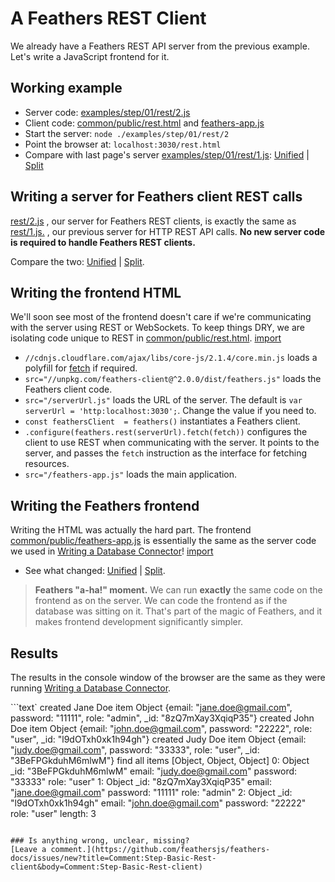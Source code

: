 # A Feathers REST Client

We already have a Feathers REST API server from the previous example.
Let's write a JavaScript frontend for it.

## Working example

- Server code: [examples/step/01/rest/2.js](https://github.com/feathersjs/feathers-docs/blob/master/examples/step/01/rest/2.js)
- Client code:
[common/public/rest.html](https://github.com/feathersjs/feathers-docs/blob/master/examples/step/01/common/public/rest.html)
and
[feathers-app.js](https://github.com/feathersjs/feathers-docs/blob/master/examples/step/01/common/public/feathers-app.js)
- Start the server: `node ./examples/step/01/rest/2`
- Point the browser at: `localhost:3030/rest.html`
- Compare with last page's server
[examples/step/01/rest/1.js](https://github.com/feathersjs/feathers-docs/blob/master/examples/step/01/rest/1.js):
[Unified](http://htmlpreview.github.io/?https://github.com/feathersjs/feathers-docs/blob/master/examples/step/_diff/01-rest-2-line.html)
|
[Split](http://htmlpreview.github.io/?https://github.com/feathersjs/feathers-docs/blob/master/examples/step/_diff/01-rest-2-side.html)

## Writing a server for Feathers client REST calls

[rest/2.js](https://github.com/feathersjs/feathers-docs/blob/master/examples/step/01/rest/2.js)
, our server for Feathers REST clients, is exactly the same as
[rest/1.js.](https://github.com/feathersjs/feathers-docs/blob/master/examples/step/01/rest/1.js)
, our previous server for HTTP REST API calls. 
**No new server code is required to handle Feathers REST clients.**

Compare the two:
[Unified](http://htmlpreview.github.io/?https://github.com/feathersjs/feathers-docs/blob/master/examples/step/_diff/01-rest-2-line.html)
|
[Split](http://htmlpreview.github.io/?https://github.com/feathersjs/feathers-docs/blob/master/examples/step/_diff/01-rest-2-side.html).


## Writing the frontend HTML

We'll soon see most of the frontend doesn't care if we're communicating with the server
using REST or WebSockets.
To keep things DRY, we are isolating code unique to REST in
[common/public/rest.html](https://github.com/feathersjs/feathers-docs/blob/master/examples/step/01/common/public/rest.html).
[import](../../../examples/step/01/common/public/rest.html)

- `//cdnjs.cloudflare.com/ajax/libs/core-js/2.1.4/core.min.js`
loads a polyfill for [fetch](https://davidwalsh.name/fetch) if required.
- `src="//unpkg.com/feathers-client@^2.0.0/dist/feathers.js"` loads the Feathers client code.
- `src="/serverUrl.js"` loads the URL of the server.
The default is `var serverUrl = 'http:localhost:3030';`.
Change the value if you need to.
- `const feathersClient  = feathers()` instantiates a Feathers client.
- `.configure(feathers.rest(serverUrl).fetch(fetch))` configures the client to use REST
when communicating with the server.
It points to the server,
and passes the `fetch` instruction as the interface for fetching resources.
- `src="/feathers-app.js"` loads the main application.

## Writing the Feathers frontend

Writing the HTML was actually the hard part.
The frontend
[common/public/feathers-app.js](https://github.com/feathersjs/feathers-docs/blob/master/examples/step/01/common/public/feathers-app.js)
is essentially the same as the server code we used in
[Writing a Database Connector](./database-connector.md)!
[import](../../../examples/step/01/common/public/feathers-app.js)

- See what changed:
[Unified](http://htmlpreview.github.io/?https://github.com/feathersjs/feathers-docs/blob/master/examples/step/_diff/01-rest-2-client-line.html)
|
[Split](http://htmlpreview.github.io/?https://github.com/feathersjs/feathers-docs/blob/master/examples/step/_diff/01-rest-2-client-side.html).

> **Feathers "a-ha!" moment.**
We can run **exactly** the same code on the frontend as on the server.
We can code the frontend as if the database was sitting on it.
That's part of the magic of Feathers,
and it makes frontend development significantly simpler.

## Results

The results in the console window of the browser are the same as they were
running [Writing a Database Connector](./database-connector.md).

```text`
created Jane Doe item
 Object {email: "jane.doe@gmail.com", password: "11111", role: "admin", _id: "8zQ7mXay3XqiqP35"}
created John Doe item
 Object {email: "john.doe@gmail.com", password: "22222", role: "user", _id: "l9dOTxh0xk1h94gh"}
created Judy Doe item
 Object {email: "judy.doe@gmail.com", password: "33333", role: "user", _id: "3BeFPGkduhM6mlwM"}
find all items
 [Object, Object, Object]
   0: Object
     _id: "3BeFPGkduhM6mlwM"
     email: "judy.doe@gmail.com"
     password: "33333"
     role: "user"
   1: Object
     _id: "8zQ7mXay3XqiqP35"
     email: "jane.doe@gmail.com"
     password: "11111"
     role: "admin"
   2: Object
     _id: "l9dOTxh0xk1h94gh"
     email: "john.doe@gmail.com"
     password: "22222"
     role: "user"
  length: 3
```
 
### Is anything wrong, unclear, missing?
[Leave a comment.](https://github.com/feathersjs/feathers-docs/issues/new?title=Comment:Step-Basic-Rest-client&body=Comment:Step-Basic-Rest-client)
